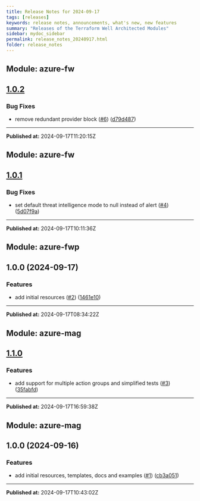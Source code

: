 ```yaml
---
title: Release Notes for 2024-09-17
tags: [releases]
keywords: release notes, announcements, what's new, new features
summary: "Releases of the Terraform Well Architected Modules"
sidebar: mydoc_sidebar
permalink: release_notes_20240917.html
folder: release_notes
---
```


## Module: azure-fw
## [1.0.2](https://github.com/CloudNationHQ/terraform-azure-fw/releases/tag/v1.0.2)


### Bug Fixes

* remove redundant provider block ([#6](https://github.com/CloudNationHQ/terraform-azure-fw/issues/6)) ([d79d487](https://github.com/CloudNationHQ/terraform-azure-fw/commit/d79d4874329ec9bb342da4e975cad9dd2f86f86d))

---

**Published at:** 2024-09-17T11:20:15Z

## Module: azure-fw
## [1.0.1](https://github.com/CloudNationHQ/terraform-azure-fw/releases/tag/v1.0.1)


### Bug Fixes

* set default threat intelligence mode to null instead of alert ([#4](https://github.com/CloudNationHQ/terraform-azure-fw/issues/4)) ([5d07f9a](https://github.com/CloudNationHQ/terraform-azure-fw/commit/5d07f9ae47b2477e4a0694b9dad69359903860f5))

---

**Published at:** 2024-09-17T10:11:36Z

## Module: azure-fwp
## 1.0.0 (2024-09-17)


### Features

* add initial resources ([#2](https://github.com/CloudNationHQ/terraform-azure-fwp/releases/tag/v1.0.0)) ([1461e10](https://github.com/CloudNationHQ/terraform-azure-fwp/commit/1461e1018c92d3d35688e1457f9ba5c11e7a8829))

---

**Published at:** 2024-09-17T08:34:22Z

## Module: azure-mag
## [1.1.0](https://github.com/CloudNationHQ/terraform-azure-mag/releases/tag/v1.1.0)


### Features

* add support for multiple action groups and simplified tests ([#3](https://github.com/CloudNationHQ/terraform-azure-mag/issues/3)) ([35fabfd](https://github.com/CloudNationHQ/terraform-azure-mag/commit/35fabfdb4d517e288f603bf3ce2de6fea0bd14d8))

---

**Published at:** 2024-09-17T16:59:38Z

## Module: azure-mag
## 1.0.0 (2024-09-16)


### Features

* add initial resources, templates, docs and examples ([#1](https://github.com/CloudNationHQ/terraform-azure-mag/releases/tag/v1.0.0)) ([cb3a051](https://github.com/CloudNationHQ/terraform-azure-mag/commit/cb3a051d386b3c5878019e8d4eb7a12fea67c2d6))

---

**Published at:** 2024-09-17T10:43:02Z

